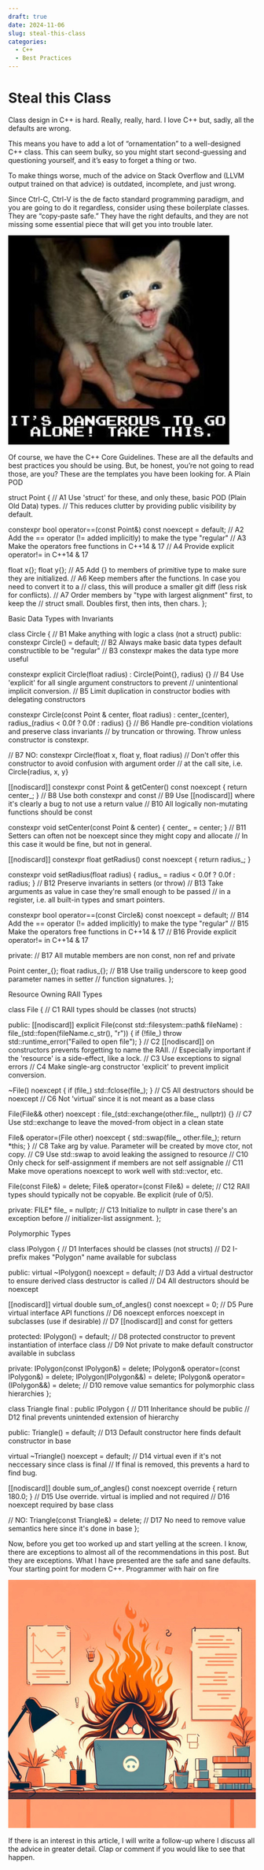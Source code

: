 ```yaml
---
draft: true
date: 2024-11-06
slug: steal-this-class
categories:
  - C++
  - Best Practices
---
```


# Steal this Class

Class design in C++ is hard. Really, really, hard. I love C++ but, sadly, all the defaults are wrong.

<!-- more -->

This means you have to add a lot of “ornamentation” to a well-designed C++ class. This can seem bulky, so you might start second-guessing and questioning yourself, and it’s easy to forget a thing or two.

To make things worse, much of the advice on Stack Overflow and (LLVM output trained on that advice) is outdated, incomplete, and just wrong.

Since Ctrl-C, Ctrl-V is the de facto standard programming paradigm, and you are going to do it regardless, consider using these boilerplate classes. They are “copy-paste safe.” They have the right defaults, and they are not missing some essential piece that will get you into trouble later.

![Cute cat](take-this.jpg)

Of course, we have the C++ Core Guidelines. These are all the defaults and best practices you should be using. But, be honest, you’re not going to read those, are you? These are the templates you have been looking for.
A Plain POD

struct Point {
  // A1 Use 'struct' for these, and only these, basic POD (Plain Old Data) types.
  //    This reduces clutter by providing public visibility by default.

  constexpr bool operator==(const Point&) const noexcept = default;
  // A2 Add the == operator (!= added implicitly) to make the type "regular"
  // A3 Make the operators free functions in C++14 & 17
  // A4 Provide explicit operator!= in C++14 & 17

  float x{};
  float y{};
  // A5 Add {} to members of primitive type to make sure they are initialized.
  // A6 Keep members after the functions. In case you need to convert it to a
  //    class, this will produce a smaller git diff (less risk for conflicts).
  // A7 Order members by "type with largest alignment" first, to keep the
  //    struct small. Doubles first, then ints, then chars.
};

Basic Data Types with Invariants

class Circle {
  // B1 Make anything with logic a class (not a struct)
public:
  constexpr Circle() = default;
  // B2 Always make basic data types default constructible to be "regular"
  // B3 constexpr makes the data type more useful

  constexpr explicit Circle(float radius) : Circle(Point{}, radius) {}
  // B4 Use 'explicit' for all single argument constructors to prevent
  //    unintentional implicit conversion.
  // B5 Limit duplication in constructor bodies with delegating constructors

  constexpr Circle(const Point & center, float radius) :
    center_(center), radius_(radius < 0.0f ? 0.0f : radius) {}
  // B6 Handle pre-condition violations and preserve class invariants
  //    by truncation or throwing. Throw unless constructor is constexpr.

  // B7 NO: constexpr Circle(float x, float y, float radius)
  //    Don't offer this constructor to avoid confusion with argument order
  //    at the call site, i.e. Circle{radius, x, y}

  [[nodiscard]] constexpr const Point & getCenter() const noexcept { return center_; }
  // B8  Use both constexpr and const
  // B9  Use [[nodiscard]] where it's clearly a bug to not use a return value
  // B10 All logically non-mutating functions should be const

  constexpr void setCenter(const Point & center) { center_ = center; }
  // B11 Setters can often not be noexcept since they might copy and allocate
  //     In this case it would be fine, but not in general.

  [[nodiscard]] constexpr float getRadius() const noexcept { return radius_; }

  constexpr void setRadius(float radius) { radius_ = radius < 0.0f ? 0.0f : radius; }
  // B12 Preserve invariants in setters (or throw)
  // B13 Take arguments as value in case they're small enough to be passed
  //     in a register, i.e. all built-in types and smart pointers.

  constexpr bool operator==(const Circle&) const noexcept = default;
  // B14 Add the == operator (!= added implicitly) to make the type "regular"
  // B15 Make the operators free functions in C++14 & 17
  // B16 Provide explicit operator!= in C++14 & 17

private:
  // B17 All mutable members are non const, non ref and private

  Point center_{};
  float radius_{};
  // B18 Use trailig underscore to keep good parameter names in setter
  //     function signatures.
};

Resource Owning RAII Types

class File {
// C1 RAII types should be classes (not structs)

public:
  [[nodiscard]] explicit File(const std::filesystem::path& fileName)
      : file_(std::fopen(fileName.c_str(), "r")) {
    if (!file_) throw std::runtime_error("Failed to open file");
  }
  // C2 [[nodiscard]] on constructors prevents forgetting to name the RAII.
  //    Especially important if the 'resource' is a side-effect, like a lock.
  // C3 Use exceptions to signal errors
  // C4 Make single-arg constructor 'explicit' to prevent implicit conversion.

  ~File() noexcept {
    if (file_) std::fclose(file_);
  }
  // C5 All destructors should be noexcept
  // C6 Not 'virtual' since it is not meant as a base class

  File(File&& other) noexcept : file_(std::exchange(other.file_, nullptr)) {}
  // C7 Use std::exchange to leave the moved-from object in a clean state

  File& operator=(File other) noexcept {
    std::swap(file_, other.file_);
    return *this;
  }
  // C8  Take arg by value. Parameter will be created by move ctor, not copy.
  // C9  Use std::swap to avoid leaking the assigned to resource
  // C10 Only check for self-assignment if members are not self assignable
  // C11 Make move operations noexcept to work well with std::vector, etc.

  File(const File&) = delete;
  File& operator=(const File&) = delete;
  // C12 RAII types should typically not be copyable. Be explicit (rule of 0/5).

private:
  FILE* file_ = nullptr;
  // C13 Initialize to nullptr in case there's an exception before
  //     initializer-list assignment.
};

Polymorphic Types

class IPolygon {
// D1 Interfaces should be classes (not structs)
// D2 I-prefix makes "Polygon" name available for subclass

public:
  virtual ~IPolygon() noexcept = default;
  // D3 Add a virtual destructor to ensure derived class destructor is called
  // D4 All destructors should be noexcept

  [[nodiscard]] virtual double sum_of_angles() const noexcept = 0;
  // D5 Pure virtual interface API functions
  // D6 noexcept enforces noexcept in subclasses (use if desirable)
  // D7 [[nodiscard]] and const for getters

protected:
  IPolygon() = default;
  // D8 protected constructor to prevent instantiation of interface class
  // D9 Not private to make default constructor available in subclass

private:
  IPolygon(const IPolygon&) = delete;
  IPolygon& operator=(const IPolygon&) = delete;
  IPolygon(IPolygon&&) = delete;
  IPolygon& operator=(IPolygon&&) = delete;
  // D10 remove value semantics for polymorphic class hierarchies
};

class Triangle final : public IPolygon {
  // D11 Inheritance should be public
  // D12 final prevents unintended extension of hierarchy

public:
  Triangle() = default;
  // D13 Default constructor here finds default constructor in base

  virtual ~Triangle() noexcept = default;
  // D14 virtual even if it's not neccessary since class is final
  //     If final is removed, this prevents a hard to find bug.

  [[nodiscard]] double sum_of_angles() const noexcept override { return 180.0; }
  // D15 Use override. virtual is implied and not required
  // D16 noexcept required by base class

  // NO: Triangle(const Triangle&) = delete;
  // D17 No need to remove value semantics here since it's done in base
};

Now, before you get too worked up and start yelling at the screen. I know, there are exceptions to almost all of the recommendations in this post. But they are exceptions. What I have presented are the safe and sane defaults. Your starting point for modern C++.
Programmer with hair on fire

![Hair of fire](hair-on-fire.jpeg)

If there is an interest in this article, I will write a follow-up where I discuss all the advice in greater detail. Clap or comment if you would like to see that happen.
